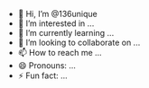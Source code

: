 - 👋 Hi, I’m @136unique
- 👀 I’m interested in ...
- 🌱 I’m currently learning ...
- 💞️ I’m looking to collaborate on ...
- 📫 How to reach me ...
- 😄 Pronouns: ...
- ⚡ Fun fact: ...

<!---
136unique/136unique is a ✨ special ✨ repository because its `README.md` (this file) appears on your GitHub profile.
You can click the Preview link to take a look at your changes.
--->
